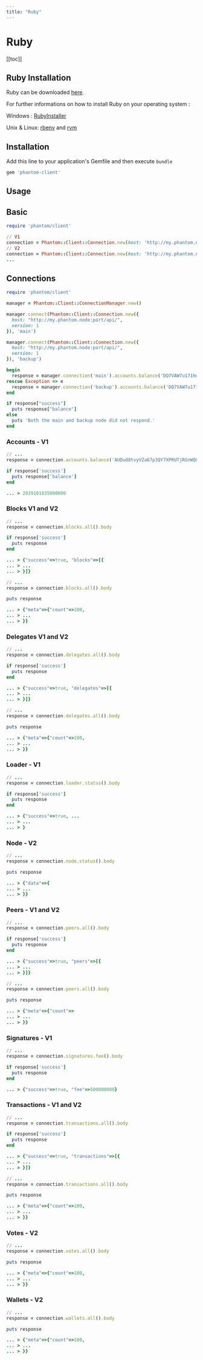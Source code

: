 ```yaml
---
title: "Ruby"
---
```


# Ruby

[[toc]]

## Ruby Installation

Ruby can be downloaded [here](https://www.ruby-lang.org/en/downloads/).

For further informations on how to install Ruby on your operating system : 

Windows : [RubyInstaller](https://rubyinstaller.org/)

Unix & Linux: [rbenv](https://github.com/rbenv/rbenv) and [rvm](http://rvm.io/)


## Installation

Add this line to your application's Gemfile and then execute `bundle`

```bash
gem 'phantom-client'
```

## Usage


## Basic
```ruby
require 'phantom/client'

// V1
connection = Phantom::Client::Connection.new(host: 'http://my.phantom.node:port/api/', version: 1)
// V2
connection = Phantom::Client::Connection.new(host: 'http://my.phantom.node:port/api/', version: 2)
... 

```

## Connections

```ruby
require 'phantom/client'

manager = Phantom::Client::ConnectionManager.new()

manager.connect(Phantom::Client::Connection.new({
  host: "http://my.phantom.node:port/api/",
  version: 1
}), 'main')

manager.connect(Phantom::Client::Connection.new({
  host: "http://my.phantom.node:port/api/",
  version: 1
}), 'backup')

begin
  response = manager.connection('main').accounts.balance('DQ7VAW7u171hwDW75R1BqfHbA9yiKRCBSh').body
rescue Exception => e
  response = manager.connection('backup').accounts.balance('DQ7VAW7u171hwDW75R1BqfHbA9yiKRCBSh').body
end

if response["success"]
  puts response["balance"]
else
  puts 'Both the main and backup node did not respond.'
end
```

### Accounts - V1

```ruby
// ...
response = connection.accounts.balance('AUDud8tvyVZa67p3QY7XPRUTjRGnWQQ9Xv').body

if response['success']
  puts response['balance']
end

... > 2039101835000000
```

### Blocks V1 and V2

```ruby
// ...
response = connection.blocks.all().body

if response['success']
  puts response
end

... > {"success"=>true, "blocks"=>[{
... > ...
... > }]}
```

```ruby
// ...
response = connection.blocks.all().body

puts response

... > {"meta"=>{"count"=>100,
... > ...
... > }}
```

### Delegates V1 and V2

```ruby
// ...
response = connection.delegates.all().body

if response['success']
  puts response
end

... > {"success"=>true, "delegates"=>[{
... > ...
... > }]}
```

```ruby
// ...
response = connection.delegates.all().body

puts response

... > {"meta"=>{"count"=>100,
... > ...
... > }}
```

### Loader - V1

```ruby
// ...
response = connection.loader.status().body

if response['success']
  puts response
end

... > {"success"=>true, ...
... > ...
... > }
```

### Node - V2

```ruby
// ...
response = connection.node.status().body

puts response

... > {"data"=>{
... > ...
... > }}
```

### Peers - V1 and V2

```ruby
// ...
response = connection.peers.all().body

if response['success']
  puts response
end

... > {"success"=>true, "peers"=>[{
... > ...
... > }]}
```

```ruby
// ...
response = connection.peers.all().body

puts response

... > {"meta"=>{"count"=>
... > ...
... > }}
```

### Signatures - V1 

```ruby
// ...
response = connection.signatures.fee().body

if response['success']
  puts response
end

... > {"success"=>true, "fee"=>500000000}
```

### Transactions - V1 and V2

```ruby
// ...
response = connection.transactions.all().body

if response['success']
  puts response
end

... > {"success"=>true, "transactions"=>[{
... > ...
... > }]}
```

```ruby
// ...
response = connection.transactions.all().body

puts response

... > {"meta"=>{"count"=>100,
... > ...
... > }}
```

### Votes - V2

```ruby
// ...
response = connection.votes.all().body

puts response

... > {"meta"=>{"count"=>100,
... > ...
... > }}
```

### Wallets - V2

```ruby
// ...
response = connection.wallets.all().body

puts response

... > {"meta"=>{"count"=>100,
... > ...
... > }}
```
